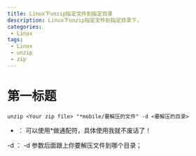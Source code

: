 ```yaml
---
title: Linux下unzip指定文件到指定目录
description: Linux下unzip指定文件到指定目录下，
categories:
 - Linux
tags:
 - Linux
 - unzip
 - zip
---
```


# 第一标题
```
unzip <Your zip file> "*mobile/要解压的文件" -d <要解压的目录> 
```

 * ： 可以使用*做通配符，具体使用我就不废话了！

-d ： -d 参数后面跟上你要解压文件到哪个目录；
